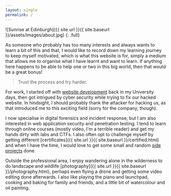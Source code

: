 ```yaml
---
layout: single
permalink: /
---
```


![Sunrise at Edinburgh]({{ site.url }}{{ site.baseurl }}/assets/images/about.jpg)
{: .full}

As someone who probably has too many interests and always wants to learn a bit of this and that, I would like to record down my learning journey to keep myself motivated, which is what this website is for, simply a medium that allows me to organise what I have learnt and want to learn. If anything here happens to be able to help one or two in this big world, then that would be a great bonus!

> Trust the process and try harder.

For work, I started off with [website development](https://hhyleung.github.io/demo) back in my University days, then got intrigued by cyber security while trying to fix our hacked website. In hindsight, I should probably thank the attacker for hacking us, as that introduced me to this exciting field (sorry for the company, though).

I now specialise in digital forensics and incident response, but I am also interested in web application security and penetration testing. I tend to learn through online courses (mostly video, I'm a terrible reader) and get my hands dirty with labs and CTFs. I also often opt to challenge myself by getting different [certificates]({{ site.url }}{{ site.baseurl }}/certified.html) and when I have the time, I would love to get some small and random [side projects](https://github.com/hhyleung) done.

Outside the professional area, I enjoy wandering alone in the wilderness to do landscape and wildlife [photography]({{ site.url }}{{ site.baseurl }}/photography.html), perhaps even flying a drone and getting some video editing done afterwards. I also like playing the piano and launchpad, cooking and baking for family and friends, and a little bit of watercolour and oil painting.